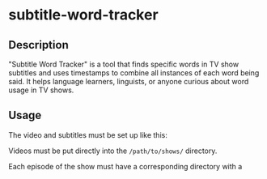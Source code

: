# subtitle-word-tracker

## Description
"Subtitle Word Tracker" is a tool that finds specific words in TV show subtitles and uses timestamps to combine all instances of each word being said. It helps language learners, linguists, or anyone curious about word usage in TV shows.

## Usage

The video and subtitles must be set up like this:

Videos must be put directly into the `/path/to/shows/` directory.

Each episode of the show must have a corresponding directory with a 
